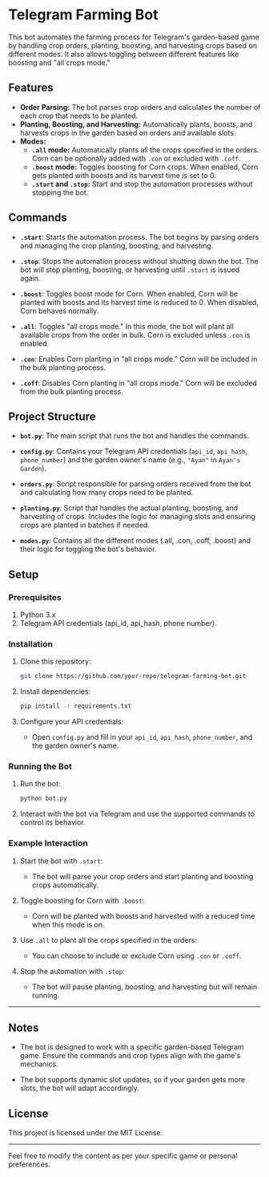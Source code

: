 # Telegram Farming Bot

This bot automates the farming process for Telegram's garden-based game by handling crop orders, planting, boosting, and harvesting crops based on different modes. It also allows toggling between different features like boosting and "all crops mode."

## Features

- **Order Parsing:** The bot parses crop orders and calculates the number of each crop that needs to be planted.
- **Planting, Boosting, and Harvesting:** Automatically plants, boosts, and harvests crops in the garden based on orders and available slots.
- **Modes:**
  - **`.all` mode:** Automatically plants all the crops specified in the orders. Corn can be optionally added with `.con` or excluded with `.coff`.
  - **`.boost` mode:** Toggles boosting for Corn crops. When enabled, Corn gets planted with boosts and its harvest time is set to 0.
  - **`.start` and `.stop`:** Start and stop the automation processes without stopping the bot.
  
## Commands

- **`.start`**: Starts the automation process. The bot begins by parsing orders and managing the crop planting, boosting, and harvesting.
  
- **`.stop`**: Stops the automation process without shutting down the bot. The bot will stop planting, boosting, or harvesting until `.start` is issued again.
  
- **`.boost`**: Toggles boost mode for Corn. When enabled, Corn will be planted with boosts and its harvest time is reduced to 0. When disabled, Corn behaves normally.
  
- **`.all`**: Toggles "all crops mode." In this mode, the bot will plant all available crops from the order in bulk. Corn is excluded unless `.con` is enabled.
  
- **`.con`**: Enables Corn planting in "all crops mode." Corn will be included in the bulk planting process.
  
- **`.coff`**: Disables Corn planting in "all crops mode." Corn will be excluded from the bulk planting process.

## Project Structure

- **`bot.py`**: The main script that runs the bot and handles the commands.
  
- **`config.py`**: Contains your Telegram API credentials (`api_id`, `api_hash`, `phone_number`) and the garden owner's name (e.g., `"Ayan"` in `Ayan's Garden`).
  
- **`orders.py`**: Script responsible for parsing orders received from the bot and calculating how many crops need to be planted.
  
- **`planting.py`**: Script that handles the actual planting, boosting, and harvesting of crops. Includes the logic for managing slots and ensuring crops are planted in batches if needed.
  
- **`modes.py`**: Contains all the different modes (.all, .con, .coff, .boost) and their logic for toggling the bot's behavior.

## Setup

### Prerequisites

1. Python 3.x
2. Telegram API credentials (api_id, api_hash, phone number).

### Installation

1. Clone this repository:
    ```bash
    git clone https://github.com/your-repo/telegram-farming-bot.git
    ```
    
2. Install dependencies:
    ```bash
    pip install -r requirements.txt
    ```

3. Configure your API credentials:
   - Open `config.py` and fill in your `api_id`, `api_hash`, `phone_number`, and the garden owner's name.

### Running the Bot

1. Run the bot:
    ```bash
    python bot.py
    ```

2. Interact with the bot via Telegram and use the supported commands to control its behavior.

### Example Interaction

1. Start the bot with `.start`:
    - The bot will parse your crop orders and start planting and boosting crops automatically.

2. Toggle boosting for Corn with `.boost`:
    - Corn will be planted with boosts and harvested with a reduced time when this mode is on.

3. Use `.all` to plant all the crops specified in the orders:
    - You can choose to include or exclude Corn using `.con` or `.coff`.

4. Stop the automation with `.stop`:
    - The bot will pause planting, boosting, and harvesting but will remain running.

---

## Notes

- The bot is designed to work with a specific garden-based Telegram game. Ensure the commands and crop types align with the game's mechanics.
  
- The bot supports dynamic slot updates, so if your garden gets more slots, the bot will adapt accordingly.

## License

This project is licensed under the MIT License.

---

Feel free to modify the content as per your specific game or personal preferences.
